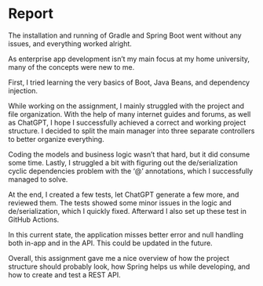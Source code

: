 # Report

The installation and running of Gradle and Spring Boot went without any issues, and everything worked alright.

As enterprise app development isn’t my main focus at my home university, many of the concepts were new to me.

First, I tried learning the very basics of Boot, Java Beans, and dependency injection.

While working on the assignment, I mainly struggled with the project and file organization. With the help of many internet guides and forums, as well as ChatGPT, I hope I successfully achieved a correct and working project structure. I decided to split the main manager into three separate controllers to better organize everything.

Coding the models and business logic wasn’t that hard, but it did consume some time. Lastly, I struggled a bit with figuring out the de/serialization cyclic dependencies problem with the ‘@’ annotations, which I successfully managed to solve.

At the end, I created a few tests, let ChatGPT generate a few more, and reviewed them. The tests showed some minor issues in the logic and de/serialization, which I quickly fixed. Afterward I also set up these test in GitHub Actions.

In this current state, the application misses better error and null handling both in-app and in the API. This could be updated in the future.

Overall, this assignment gave me a nice overview of how the project structure should probably look, how Spring helps us while developing, and how to create and test a REST API.
